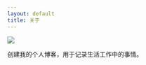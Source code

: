 ```yaml
---
layout: default
title: 关于
---
```




<img src="/images/DSC_0299.JPG" class="right" />


创建我的个人博客，用于记录生活工作中的事情。